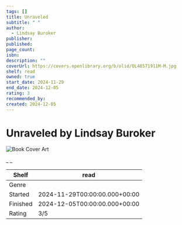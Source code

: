 ```yaml
---
tags: []
title: Unraveled
subtitle: " "
author:
  - Lindsay Buroker
publisher:
published:
page_count:
isbn:
description: ""
coverUrl: https://covers.openlibrary.org/b/olid/OL48571911M-M.jpg
shelf: read
owned: true
start_date: 2024-11-29
end_date: 2024-12-05
rating: 3
recommended_by:
created: 2024-12-05
---
```


# Unraveled by Lindsay Buroker

![Book Cover Art](https://covers.openlibrary.org/b/olid/OL48571911M-M.jpg)

_ _

| Shelf | read |
| --- | --- |
| Genre |  |
| Started | 2024-11-29T00:00:00.000+00:00 |
| Finished | 2024-12-05T00:00:00.000+00:00 |
| Rating | 3/5 |

